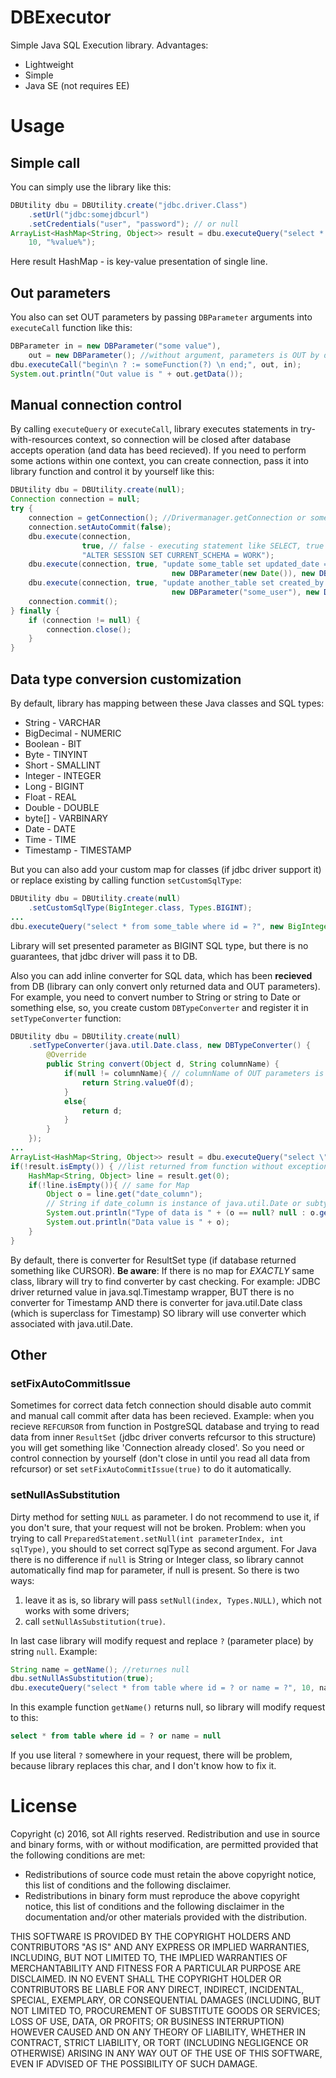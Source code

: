 # DBExecutor
Simple Java SQL Execution library.
Advantages:
  - Lightweight
  - Simple
  - Java SE (not requires EE)

# Usage
## Simple call
You can simply use the library like this:
```java
DBUtility dbu = DBUtility.create("jdbc.driver.Class")
    .setUrl("jdbc:somejdbcurl")
    .setCredentials("user", "password"); // or null
ArrayList<HashMap<String, Object>> result = dbu.executeQuery("select * from table where id = ? or name like ?", 
    10, "%value%");
```
Here result HashMap - is key-value presentation of single line.
## Out parameters
You also can set OUT parameters by passing `DBParameter` arguments into `executeCall` function like this:
```java
DBParameter in = new DBParameter("some value"), 
    out = new DBParameter(); //without argument, parameters is OUT by default
dbu.executeCall("begin\n ? := someFunction(?) \n end;", out, in);
System.out.println("Out value is " + out.getData());
```
## Manual connection control
By calling `executeQuery` or `executeCall`, library executes statements in try-with-resources context,
so connection will be closed after database accepts operation (and data has beed recieved).
If you need to perform some actions within one context, you can create connection, 
pass it into library function and control it by yourself like this:
```java
DBUtility dbu = DBUtility.create(null);
Connection connection = null;
try {
    connection = getConnection(); //Drivermanager.getConnection or something else
    connection.setAutoCommit(false);
	dbu.execute(connection, 
	            true, // false - executing statement like SELECT, true - call like UPDATE or procedure
	            "ALTER SESSION SET CURRENT_SCHEMA = WORK");
    dbu.execute(connection, true, "update some_table set updated_date = ? where id = ?", 
                                    new DBParameter(new Date()), new DBParameter(1));
    dbu.execute(connection, true, "update another_table set created_by = ? where id = ?", 
                                    new DBParameter("some_user"), new DBParameter(1));
    connection.commit();
} finally {
    if (connection != null) {
	    connection.close();
	}
}
```
## Data type conversion customization
By default, library has mapping between these Java classes and SQL types:
* String - VARCHAR
* BigDecimal - NUMERIC
* Boolean - BIT
* Byte - TINYINT
* Short - SMALLINT
* Integer - INTEGER
* Long - BIGINT
* Float - REAL
* Double - DOUBLE
* byte[] - VARBINARY
* Date - DATE
* Time - TIME
* Timestamp - TIMESTAMP

But you can also add your custom map for classes (if jdbc driver support it) or replace existing by calling function `setCustomSqlType`:
```java
DBUtility dbu = DBUtility.create(null)
    .setCustomSqlType(BigInteger.class, Types.BIGINT);
...
dbu.executeQuery("select * from some_table where id = ?", new BigInteger("922337295834129859545498036854775807"));
```
Library will set presented parameter as BIGINT SQL type, but there is no guarantees, that jdbc driver will pass it to DB.

Also you can add inline converter for SQL data, which has been **recieved** from DB (library can only convert only returned data and OUT parameters). 
For example, you need to convert number to String or string to Date or something else, so, you create custom `DBTypeConverter`
and register it in `setTypeConverter` function:
```java
DBUtility dbu = DBUtility.create(null)
    .setTypeConverter(java.util.Date.class, new DBTypeConverter() {
        @Override
        public String convert(Object d, String columnName) {
            if(null != columnName){ // columnName of OUT parameters is NULL
                return String.valueOf(d);
            }
            else{
                return d;
            }
        }
    });
...
ArrayList<HashMap<String, Object>> result = dbu.executeQuery("select \"date_column\" from some_table");
if(!result.isEmpty()) { //list returned from function without exceptions is not null a-priory
    HashMap<String, Object> line = result.get(0);
    if(!line.isEmpty()){ // same for Map
        Object o = line.get("date_column");
        // String if date_column is instance of java.util.Date or subtype
        System.out.println("Type of data is " + (o == null? null : o.getClass().getName()));
        System.out.println("Data value is " + o);
    }
}
```
By default, there is converter for ResultSet type (if database returned something like CURSOR).
**Be aware**: If there is no map for _EXACTLY_ same class, library will try to find converter by cast checking.
For example: 
JDBC driver returned value in java.sql.Timestamp wrapper, 
BUT there is no converter for Timestamp 
AND there is converter for java.util.Date class (which is superclass for Timestamp)
SO library will use converter which associated with java.util.Date.

## Other
### setFixAutoCommitIssue
Sometimes for correct data fetch connection should disable auto commit and manual call commit after data has been recieved.
Example: when you recieve `REFCURSOR` from function in PostgreSQL database and trying to read data from inner 
`ResultSet` (jdbc driver converts refcursor to this structure) you will get something like 'Connection already closed'.
So you need or control connection by yourself (don't close in until you read all data from refcursor) or set
`setFixAutoCommitIssue(true)` to do it automatically.
### setNullAsSubstitution
Dirty method for setting `NULL` as parameter. I do not recommend to use it, if you don't sure, that your request
will not be broken.
Problem: when you trying to call `PreparedStatement.setNull(int parameterIndex, int sqlType)`, you should to set
correct sqlType as second argument. For Java there is no difference if `null` is String or Integer class, so library cannot 
automatically find map for parameter, if null is present. So there is two ways:
1. leave it as is, so library will pass `setNull(index, Types.NULL)`, which not works with some drivers;
2. call `setNullAsSubstitution(true)`.

In last case library will modify request and replace `?` (parameter place) by string `null`. 
Example:
```java
String name = getName(); //returnes null
dbu.setNullAsSubstitution(true);
dbu.executeQuery("select * from table where id = ? or name = ?", 10, name);
```
In this example function `getName()` returns null, so library will modify request to this:
```sql
select * from table where id = ? or name = null
```
If you use literal `?` somewhere in your request, there will be problem, because library replaces this char, and I don't know how to fix it.

# License
Copyright (c) 2016, sot
All rights reserved.
Redistribution and use in source and binary forms, with or without
modification, are permitted provided that the following conditions are met:

* Redistributions of source code must retain the above copyright notice, this
  list of conditions and the following disclaimer.
* Redistributions in binary form must reproduce the above copyright notice,
  this list of conditions and the following disclaimer in the documentation
  and/or other materials provided with the distribution.

THIS SOFTWARE IS PROVIDED BY THE COPYRIGHT HOLDERS AND CONTRIBUTORS "AS IS"
AND ANY EXPRESS OR IMPLIED WARRANTIES, INCLUDING, BUT NOT LIMITED TO, THE
IMPLIED WARRANTIES OF MERCHANTABILITY AND FITNESS FOR A PARTICULAR PURPOSE
ARE DISCLAIMED. IN NO EVENT SHALL THE COPYRIGHT HOLDER OR CONTRIBUTORS BE
LIABLE FOR ANY DIRECT, INDIRECT, INCIDENTAL, SPECIAL, EXEMPLARY, OR
CONSEQUENTIAL DAMAGES (INCLUDING, BUT NOT LIMITED TO, PROCUREMENT OF
SUBSTITUTE GOODS OR SERVICES; LOSS OF USE, DATA, OR PROFITS; OR BUSINESS
INTERRUPTION) HOWEVER CAUSED AND ON ANY THEORY OF LIABILITY, WHETHER IN
CONTRACT, STRICT LIABILITY, OR TORT (INCLUDING NEGLIGENCE OR OTHERWISE)
ARISING IN ANY WAY OUT OF THE USE OF THIS SOFTWARE, EVEN IF ADVISED OF THE
POSSIBILITY OF SUCH DAMAGE.
